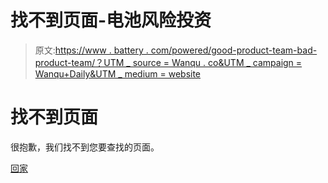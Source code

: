 # 找不到页面-电池风险投资

> 原文:[https://www . battery . com/powered/good-product-team-bad-product-team/？UTM _ source = Wanqu . co&UTM _ campaign = Wanqu+Daily&UTM _ medium = website](https://www.battery.com/powered/good-product-team-bad-product-team/?utm_source=wanqu.co&utm_campaign=Wanqu+Daily&utm_medium=website)

# 找不到页面

很抱歉，我们找不到您要查找的页面。

 [回家](https://www.battery.com)